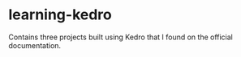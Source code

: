# learning-kedro
Contains three projects built using Kedro that I found on the official documentation.
